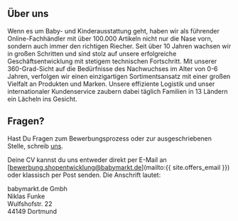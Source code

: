 ## Über uns

Wenn es um Baby- und Kinderausstattung geht, haben wir als führender Online-Fachhändler mit über 100.000 Artikeln nicht nur die Nase vorn, sondern auch immer den richtigen Riecher. Seit über 10 Jahren wachsen wir in großen Schritten und sind stolz auf unsere erfolgreiche Geschäftsentwicklung mit stetigem technischen Fortschritt. Mit unserer 360-Grad-Sicht auf die Bedürfnisse des Nachwuchses im Alter von 0-6 Jahren, verfolgen wir einen einzigartigen Sortimentsansatz mit einer großen Vielfalt an Produkten und Marken. Unsere effiziente Logistik und unser internationaler Kundenservice zaubern dabei täglich Familien in 13 Ländern ein Lächeln ins Gesicht. 

## Fragen?

Hast Du Fragen zum Bewerbungsprozess oder zur ausgeschriebenen Stelle, schreib [uns](mailto:funke@babymarkt.de).

Deine CV kannst du uns entweder direkt per E-Mail an [bewerbung.shopentwicklung@babymarkt.de](mailto:{{ site.offers_email }}) 
oder klassisch per Post senden. Die Anschrift lautet: 

babymarkt.de Gmbh<br>
Niklas Funke<br>
Wulfshofstr. 22<br>
44149 Dortmund